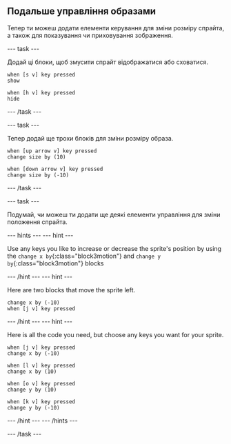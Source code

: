 ## Подальше управління образами

Тепер ти можеш додати елементи керування для зміни розміру спрайта, а також для показування чи приховування зображення.

--- task ---

Додай ці блоки, щоб змусити спрайт відображатися або сховатися.

```blocks3
when [s v] key pressed
show

when [h v] key pressed
hide
```

--- /task ---

--- task ---

Тепер додай ще трохи блоків для зміни розміру образа.

```blocks3
when [up arrow v] key pressed
change size by (10)

when [down arrow v] key pressed
change size by (-10)
```

--- /task ---

--- task ---

Подумай, чи можеш ти додати ще деякі елементи управління для зміни положення спрайта.

--- hints --- --- hint ---

Use any keys you like to increase or decrease the sprite's position by using the `change x by`{:class="block3motion"} and `change y by`{:class="block3motion"} blocks

--- /hint --- --- hint ---

Here are two blocks that move the sprite left.

```blocks3
change x by (-10)
when [j v] key pressed
```

--- /hint --- --- hint ---

Here is all the code you need, but choose any keys you want for your sprite.

```blocks3
when [j v] key pressed
change x by (-10)

when [l v] key pressed
change x by (10)

when [o v] key pressed
change y by (10)

when [k v] key pressed
change y by (-10)
```

--- /hint --- --- /hints ---



--- /task ---



